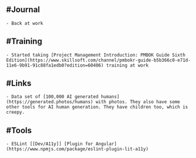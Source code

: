 ## #Journal
	- Back at work
## #Training
	- Started taking [Project Management Introduction: PMBOK Guide Sixth Edition](https://www.skillsoft.com/channel/pmbokr-guide-b5b366c0-e71d-11e6-9b91-91c88fa1edb0?edition=60406) training at work
## #Links
	- Data set of [100,000 AI generated humans](https://generated.photos/humans) with photos. They also have some other tools for AI human generation. They have children too, which is creepy.
## #Tools
	- ESLint [[Dev/A11y]] [Plugin for Angular](https://www.npmjs.com/package/eslint-plugin-lit-a11y)